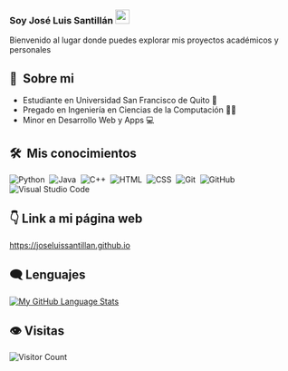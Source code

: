 ### Soy José Luis Santillán <a href="https://www.gautamkrishnar.com/"><img src="https://media.giphy.com/media/hvRJCLFzcasrR4ia7z/giphy.gif" width="25px"></a>

Bienvenido al lugar donde puedes explorar mis proyectos académicos y personales

## 👀 &nbsp;Sobre mi
- Estudiante en Universidad San Francisco de Quito 🏫
- Pregado en Ingeniería en Ciencias de la Computación 👨‍💻
- Minor en Desarrollo Web y Apps 💻


## 🛠 &nbsp;Mis conocimientos

![Python](https://img.shields.io/badge/-Python-05122A?style=flat&logo=python)&nbsp;
![Java](https://img.shields.io/badge/-Java-05122A?style=flat&logo=Java&logoColor=FFA518)&nbsp;
![C++](https://img.shields.io/badge/-C++-05122A?style=flat&logo=C%2B%2B&logoColor=00599C)&nbsp;
![HTML](https://img.shields.io/badge/-HTML-05122A?style=flat&logo=HTML5)&nbsp;
![CSS](https://img.shields.io/badge/-CSS-05122A?style=flat&logo=CSS3&logoColor=1572B6)&nbsp;
![Git](https://img.shields.io/badge/-Git-05122A?style=flat&logo=git)&nbsp;
![GitHub](https://img.shields.io/badge/-GitHub-05122A?style=flat&logo=github)&nbsp;
![Visual Studio Code](https://img.shields.io/badge/-Visual%20Studio%20Code-05122A?style=flat&logo=visual-studio-code&logoColor=007ACC)&nbsp;

## 👇 Link a mi página web
https://joseluissantillan.github.io

## 🗨️ Lenguajes
[![My GitHub Language Stats](https://github-readme-stats.vercel.app/api/top-langs/?username=JOSELUISSANTILLAN&langs_count=10&theme=tokyonight)]()

## 👁️ Visitas
![Visitor Count](https://profile-counter.glitch.me/{JoseLuisSantillan}/count.svg)
<!--


- 🔭 I’m currently working on ...
- 🌱 I’m currently learning ...
- 👯 I’m looking to collaborate on ...
- 🤔 I’m looking for help with ...
- 💬 Ask me about ...
- 📫 How to reach me: ...
- 😄 Pronouns: ...
- ⚡ Fun fact: ...
-->
